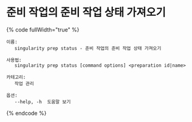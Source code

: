 # 준비 작업의 준비 작업 상태 가져오기

{% code fullWidth="true" %}
```
이름:
   singularity prep status - 준비 작업의 준비 작업 상태 가져오기

사용법:
   singularity prep status [command options] <preparation id|name>

카테고리:
   작업 관리

옵션:
   --help, -h  도움말 보기
```
{% endcode %}